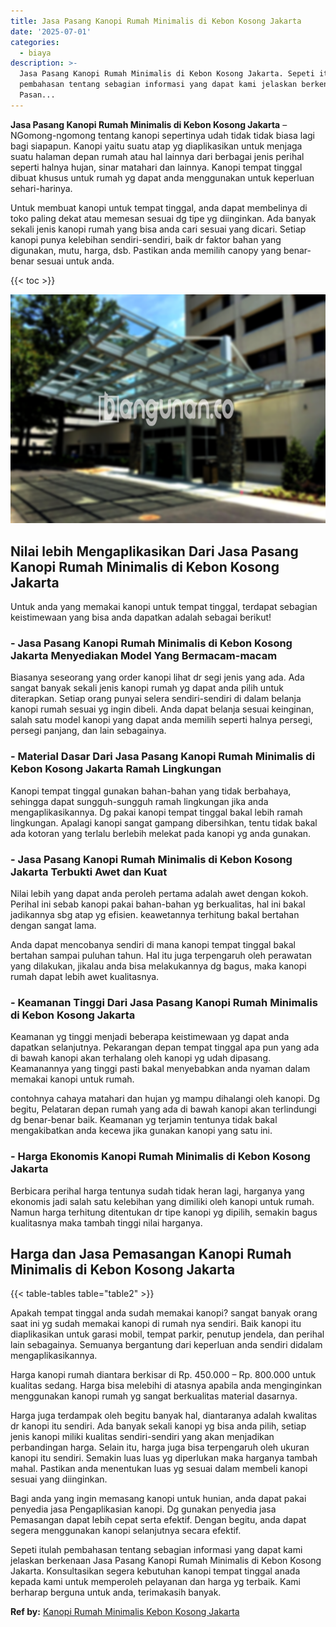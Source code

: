 ```yaml
---
title: Jasa Pasang Kanopi Rumah Minimalis di Kebon Kosong Jakarta
date: '2025-07-01'
categories:
  - biaya
description: >-
  Jasa Pasang Kanopi Rumah Minimalis di Kebon Kosong Jakarta. Sepeti itulah
  pembahasan tentang sebagian informasi yang dapat kami jelaskan berkenaan Jasa
  Pasan...
---
```


**Jasa Pasang Kanopi Rumah Minimalis di Kebon Kosong Jakarta** – NGomong-ngomong tentang kanopi sepertinya udah tidak tidak biasa lagi bagi siapapun. Kanopi yaitu suatu atap yg diaplikasikan untuk menjaga suatu halaman depan rumah atau hal lainnya dari berbagai jenis perihal seperti halnya hujan, sinar matahari dan lainnya. Kanopi tempat tinggal dibuat khusus untuk rumah yg dapat anda menggunakan untuk keperluan sehari-harinya.

Untuk membuat kanopi untuk tempat tinggal, anda dapat membelinya di toko paling dekat atau memesan sesuai dg tipe yg diinginkan. Ada banyak sekali jenis kanopi rumah yang bisa anda cari sesuai yang dicari. Setiap kanopi punya kelebihan sendiri-sendiri, baik dr faktor bahan yang digunakan, mutu, harga, dsb. Pastikan anda memilih canopy yang benar-benar sesuai untuk anda.

{{< toc >}}

![Jasa Pasang Kanopi Rumah Minimalis di Kebon Kosong Jakarta](/images/harga-kanopi-minimalis-32.png)

## Nilai lebih Mengaplikasikan Dari Jasa Pasang Kanopi Rumah Minimalis di Kebon Kosong Jakarta

Untuk anda yang memakai kanopi untuk tempat tinggal, terdapat sebagian keistimewaan yang bisa anda dapatkan adalah sebagai berikut!

### \- Jasa Pasang Kanopi Rumah Minimalis di Kebon Kosong Jakarta Menyediakan Model Yang Bermacam-macam

Biasanya seseorang yang order kanopi lihat dr segi jenis yang ada. Ada sangat banyak sekali jenis kanopi rumah yg dapat anda pilih untuk diterapkan. Setiap orang punyai selera sendiri-sendiri di dalam belanja kanopi rumah sesuai yg ingin dibeli. Anda dapat belanja sesuai keinginan, salah satu model kanopi yang dapat anda memilih seperti halnya persegi, persegi panjang, dan lain sebagainya.

### \- Material Dasar Dari Jasa Pasang Kanopi Rumah Minimalis di Kebon Kosong Jakarta Ramah Lingkungan

Kanopi tempat tinggal gunakan bahan-bahan yang tidak berbahaya, sehingga dapat sungguh-sungguh ramah lingkungan jika anda mengaplikasikannya. Dg pakai kanopi tempat tinggal bakal lebih ramah lingkungan. Apalagi kanopi sangat gampang dibersihkan, tentu tidak bakal ada kotoran yang terlalu berlebih melekat pada kanopi yg anda gunakan.

### \- Jasa Pasang Kanopi Rumah Minimalis di Kebon Kosong Jakarta Terbukti Awet dan Kuat

Nilai lebih yang dapat anda peroleh pertama adalah awet dengan kokoh. Perihal ini sebab kanopi pakai bahan-bahan yg berkualitas, hal ini bakal jadikannya sbg atap yg efisien. keawetannya terhitung bakal bertahan dengan sangat lama.

Anda dapat mencobanya sendiri di mana kanopi tempat tinggal bakal bertahan sampai puluhan tahun. Hal itu juga terpengaruh oleh perawatan yang dilakukan, jikalau anda bisa melakukannya dg bagus, maka kanopi rumah dapat lebih awet kualitasnya.

### \- Keamanan Tinggi Dari Jasa Pasang Kanopi Rumah Minimalis di Kebon Kosong Jakarta

Keamanan yg tinggi menjadi beberapa keistimewaan yg dapat anda dapatkan selanjutnya. Pekarangan depan tempat tinggal apa pun yang ada di bawah kanopi akan terhalang oleh kanopi yg udah dipasang. Keamanannya yang tinggi pasti bakal menyebabkan anda nyaman dalam memakai kanopi untuk rumah.

contohnya cahaya matahari dan hujan yg mampu dihalangi oleh kanopi. Dg begitu, Pelataran depan rumah yang ada di bawah kanopi akan terlindungi dg benar-benar baik. Keamanan yg terjamin tentunya tidak bakal mengakibatkan anda kecewa jika gunakan kanopi yang satu ini.

### \- Harga Ekonomis Kanopi Rumah Minimalis di Kebon Kosong Jakarta

Berbicara perihal harga tentunya sudah tidak heran lagi, harganya yang ekonomis jadi salah satu kelebihan yang dimiliki oleh kanopi untuk rumah. Namun harga terhitung ditentukan dr tipe kanopi yg dipilih, semakin bagus kualitasnya maka tambah tinggi nilai harganya.

## Harga dan Jasa Pemasangan Kanopi Rumah Minimalis di Kebon Kosong Jakarta

{{< table-tables table="table2" >}}

Apakah tempat tinggal anda sudah memakai kanopi? sangat banyak orang saat ini yg sudah memakai kanopi di rumah nya sendiri. Baik kanopi itu diaplikasikan untuk garasi mobil, tempat parkir, penutup jendela, dan perihal lain sebagainya. Semuanya bergantung dari keperluan anda sendiri didalam mengaplikasikannya.

Harga kanopi rumah diantara berkisar di Rp. 450.000 – Rp. 800.000 untuk kualitas sedang. Harga bisa melebihi di atasnya apabila anda menginginkan menggunakan kanopi rumah yg sangat berkualitas material dasarnya.

Harga juga terdampak oleh begitu banyak hal, diantaranya adalah kwalitas dr kanopi itu sendiri. Ada banyak sekali kanopi yg bisa anda pilih, setiap jenis kanopi miliki kualitas sendiri-sendiri yang akan menjadikan perbandingan harga. Selain itu, harga juga bisa terpengaruh oleh ukuran kanopi itu sendiri. Semakin luas luas yg diperlukan maka harganya tambah mahal. Pastikan anda menentukan luas yg sesuai dalam membeli kanopi sesuai yang diinginkan.

Bagi anda yang ingin memasang kanopi untuk hunian, anda dapat pakai penyedia jasa Pengaplikasian kanopi. Dg gunakan penyedia jasa Pemasangan dapat lebih cepat serta efektif. Dengan begitu, anda dapat segera menggunakan kanopi selanjutnya secara efektif.

Sepeti itulah pembahasan tentang sebagian informasi yang dapat kami jelaskan berkenaan Jasa Pasang Kanopi Rumah Minimalis di Kebon Kosong Jakarta. Konsultasikan segera kebutuhan kanopi tempat tinggal anada kepada kami untuk memperoleh pelayanan dan harga yg terbaik. Kami berharap berguna untuk anda, terimakasih banyak.

**Ref by:**  [Kanopi Rumah Minimalis Kebon Kosong Jakarta](https://id.wikipedia.org/wiki/Kanopi)
